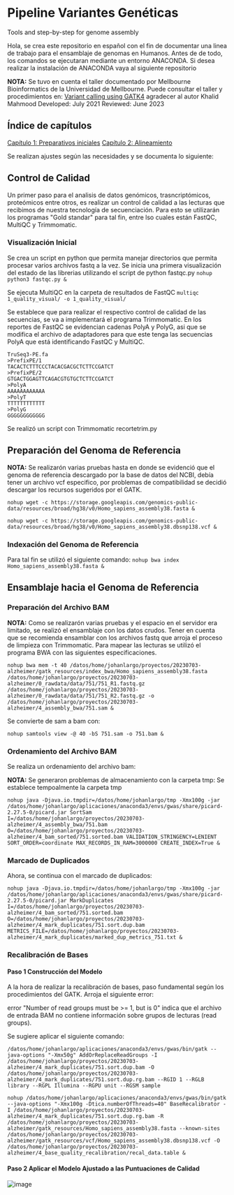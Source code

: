 # Pipeline Variantes Genéticas
Tools and step-by-step for genome assembly

Hola, se crea este repositorio en español con el fin de documentar una linea de trabajo para el ensamblaje de genomas en Humanos.
Antes de de todo, los comandos se ejecutaran mediante un entorno ANACONDA. Si desea realizar la instalación de ANACONDA vaya al siguiente repositorio 

**NOTA:** Se tuvo en cuenta el taller documentado por Mellbourne Bioinformatics de la Universidad de Mellbourne. Puede consultar el taller y procedimientos en: [Variant calling using GATK4](https://www.melbournebioinformatics.org.au/tutorials/tutorials/variant_calling_gatk1/variant_calling_gatk1/#3-base-quality-recalibration) agradecer al autor Khalid Mahmood
Developed: July 2021
Reviewed: June 2023

## Índice de capítulos
[Capítulo 1: Preparativos iniciales](/1_preparativos_iniciales/descargas.md)
[Capítulo 2: Alineamiento](alineamiento.md)





Se realizan ajustes según las necesidades y se documenta lo siguiente:

## Control de Calidad
Un primer paso para el analisis de datos genómicos, trasncriptómicos, proteómicos entre otros, es realizar un control de calidad a las lecturas que recibimos de nuestra tecnología de secuenciación. Para esto se utilizarán los programas "Gold   standar" para tal fin, entre lso cuales están FastQC, MultiQC y Trimmomatic. 
 
### Visualización Inicial
Se crea un script en python que permita manejar directorios que permita procesar varios archivos fastq a la vez.
Se inicia una primera visualización del estado de las librerias utilizando el script de python fastqc.py
`nohup python3 fastqc.py &`

Se ejecuta MultiQC en la carpeta de resultados de FastQC
`multiqc 1_quality_visual/ -o 1_quality_visual/`

Se establece que para realizar el respectivo control de calidad de las secuencias, se va a implementará el programa Trimmomatic. En los reportes de FastQC se evidencian cadenas PolyA y PolyG, asi que se modifica el archivo de adaptadores para que este tenga las secuencias PolyA que está identificando FastQC y MultiQC.

```plaintext
TruSeq3-PE.fa
>PrefixPE/1
TACACTCTTTCCCTACACGACGCTCTTCCGATCT
>PrefixPE/2
GTGACTGGAGTTCAGACGTGTGCTCTTCCGATCT
>PolyA
AAAAAAAAAAAA
>PolyT
TTTTTTTTTTTT
>PolyG
GGGGGGGGGGGG
```
Se realizó un script con Trimmomatic recortetrim.py

## Preparación del Genoma de Referencia

**NOTA:** Se realizarón varias pruebas hasta en donde se evidenció que el genoma de referencia descargado por la base de datos del NCBI, debía tener un archivo vcf especifico, por problemas de compatibilidad se decidió descargar los recursos sugeridos por el GATK. 

`nohup wget -c https://storage.googleapis.com/genomics-public-data/resources/broad/hg38/v0/Homo_sapiens_assembly38.fasta &`

`nohup wget -c https://storage.googleapis.com/genomics-public-data/resources/broad/hg38/v0/Homo_sapiens_assembly38.dbsnp138.vcf &`

### Indexación del Genoma de Referencia
Para tal fin se utilizó el siguiente comando:
`nohup bwa index Homo_sapiens_assembly38.fasta &`

## Ensamblaje hacia el Genoma de Referencia

### Preparación del Archivo BAM

**NOTA:** Como se realizarón varias pruebas y el espacio en el servidor era limitado, se realizó el ensamblaje con los datos crudos. Tener en cuenta que se recomienda ensamblar con los archivos fastq que arroja el proceso de limpieza con Trimmomatic.
Para mapear las lecturas se utilizó el programa BWA con las siguientes especificaciones.

`nohup bwa mem -t 40 /datos/home/johanlargo/proyectos/20230703-alzheimer/gatk_resources/index_bwa/Homo_sapiens_assembly38.fasta /datos/home/johanlargo/proyectos/20230703-alzheimer/0_rawdata/data/751/751_R1.fastq.gz /datos/home/johanlargo/proyectos/20230703-alzheimer/0_rawdata/data/751/751_R2.fastq.gz -o /datos/home/johanlargo/proyectos/20230703-alzheimer/4_assembly_bwa/751.sam &`

Se convierte de sam a bam con:

`nohup samtools view -@ 40 -bS 751.sam -o 751.bam &`

### Ordenamiento del Archivo BAM 

Se realiza un ordenamiento del archivo bam:

**NOTA:** Se generaron problemas de almacenamiento con la carpeta tmp:
Se establece tempoalmente la carpeta tmp

`nohup java -Djava.io.tmpdir=/datos/home/johanlargo/tmp -Xmx100g -jar /datos/home/johanlargo/aplicaciones/anaconda3/envs/gwas/share/picard-2.27.5-0/picard.jar SortSam I=/datos/home/johanlargo/proyectos/20230703-alzheimer/4_assembly_bwa/751.bam O=/datos/home/johanlargo/proyectos/20230703-alzheimer/4_bam_sorted/751.sorted.bam VALIDATION_STRINGENCY=LENIENT SORT_ORDER=coordinate MAX_RECORDS_IN_RAM=3000000 CREATE_INDEX=True &`

### Marcado de Duplicados

Ahora, se continua con el marcado de duplicados:

`nohup java -Djava.io.tmpdir=/datos/home/johanlargo/tmp -Xmx100g -jar /datos/home/johanlargo/aplicaciones/anaconda3/envs/gwas/share/picard-2.27.5-0/picard.jar MarkDuplicates I=/datos/home/johanlargo/proyectos/20230703-alzheimer/4_bam_sorted/751.sorted.bam O=/datos/home/johanlargo/proyectos/20230703-alzheimer/4_mark_duplicates/751.sort.dup.bam METRICS_FILE=/datos/home/johanlargo/proyectos/20230703-alzheimer/4_mark_duplicates/marked_dup_metrics_751.txt &`

### Recalibración de Bases 

#### Paso 1 Construcción del Modelo
A la hora de realizar la recalibración de bases, paso fundamental según los procedimientos del GATK. Arroja el siguiente error:

error "Number of read groups must be >= 1, but is 0" indica que el archivo de entrada BAM no contiene información sobre grupos de lecturas (read groups).

Se sugiere aplicar el siguiente comando:

`/datos/home/johanlargo/aplicaciones/anaconda3/envs/gwas/bin/gatk --java-options "-Xmx50g" AddOrReplaceReadGroups -I /datos/home/johanlargo/proyectos/20230703-alzheimer/4_mark_duplicates/751.sort.dup.bam -O /datos/home/johanlargo/proyectos/20230703-alzheimer/4_mark_duplicates/751.sort.dup.rg.bam --RGID 1 --RGLB library --RGPL Illumina --RGPU unit --RGSM sample`

`nohup /datos/home/johanlargo/aplicaciones/anaconda3/envs/gwas/bin/gatk --java-options "-Xmx100g -Dtica.numberOfThreads=40" BaseRecalibrator -I /datos/home/johanlargo/proyectos/20230703-alzheimer/4_mark_duplicates/751.sort.dup.rg.bam -R /datos/home/johanlargo/proyectos/20230703-alzheimer/gatk_resources/Homo_sapiens_assembly38.fasta --known-sites /datos/home/johanlargo/proyectos/20230703-alzheimer/gatk_resources/vcf/Homo_sapiens_assembly38.dbsnp138.vcf -O /datos/home/johanlargo/proyectos/20230703-alzheimer/4_base_quality_recalibration/recal_data.table &`

#### Paso 2 Aplicar el Modelo Ajustado a las Puntuaciones de Calidad


![image](https://github.com/jlargog/Pipeline-Variantes-Geneticas/assets/138719333/38aa0896-c99e-4a30-a796-386ebaee0e83)




















